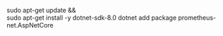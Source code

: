 sudo apt-get update && \
  sudo apt-get install -y dotnet-sdk-8.0
dotnet add package prometheus-net.AspNetCore